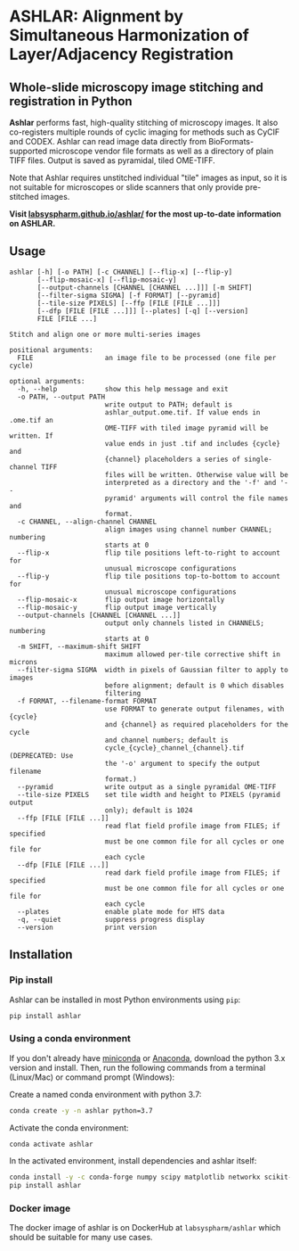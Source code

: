 # ASHLAR: Alignment by Simultaneous Harmonization of Layer/Adjacency Registration

## Whole-slide microscopy image stitching and registration in Python

**Ashlar** performs fast, high-quality stitching of microscopy images. It also
co-registers multiple rounds of cyclic imaging for methods such as CyCIF and
CODEX. Ashlar can read image data directly from BioFormats-supported microscope
vendor file formats as well as a directory of plain TIFF files. Output is saved
as pyramidal, tiled OME-TIFF.

Note that Ashlar requires unstitched individual "tile" images as input, so it is
not suitable for microscopes or slide scanners that only provide pre-stitched
images.

**Visit [labsyspharm.github.io/ashlar/](https://labsyspharm.github.io/ashlar/) for the most up-to-date information on ASHLAR.**

## Usage

```
ashlar [-h] [-o PATH] [-c CHANNEL] [--flip-x] [--flip-y]
       [--flip-mosaic-x] [--flip-mosaic-y]
       [--output-channels [CHANNEL [CHANNEL ...]]] [-m SHIFT]
       [--filter-sigma SIGMA] [-f FORMAT] [--pyramid]
       [--tile-size PIXELS] [--ffp [FILE [FILE ...]]]
       [--dfp [FILE [FILE ...]]] [--plates] [-q] [--version]
       FILE [FILE ...]

Stitch and align one or more multi-series images

positional arguments:
  FILE                  an image file to be processed (one file per cycle)

optional arguments:
  -h, --help            show this help message and exit
  -o PATH, --output PATH
                        write output to PATH; default is
                        ashlar_output.ome.tif. If value ends in .ome.tif an
                        OME-TIFF with tiled image pyramid will be written. If
                        value ends in just .tif and includes {cycle} and
                        {channel} placeholders a series of single-channel TIFF
                        files will be written. Otherwise value will be
                        interpreted as a directory and the '-f' and '--
                        pyramid' arguments will control the file names and
                        format.
  -c CHANNEL, --align-channel CHANNEL
                        align images using channel number CHANNEL; numbering
                        starts at 0
  --flip-x              flip tile positions left-to-right to account for
                        unusual microscope configurations
  --flip-y              flip tile positions top-to-bottom to account for
                        unusual microscope configurations
  --flip-mosaic-x       flip output image horizontally
  --flip-mosaic-y       flip output image vertically
  --output-channels [CHANNEL [CHANNEL ...]]
                        output only channels listed in CHANNELS; numbering
                        starts at 0
  -m SHIFT, --maximum-shift SHIFT
                        maximum allowed per-tile corrective shift in microns
  --filter-sigma SIGMA  width in pixels of Gaussian filter to apply to images
                        before alignment; default is 0 which disables
                        filtering
  -f FORMAT, --filename-format FORMAT
                        use FORMAT to generate output filenames, with {cycle}
                        and {channel} as required placeholders for the cycle
                        and channel numbers; default is
                        cycle_{cycle}_channel_{channel}.tif (DEPRECATED: Use
                        the '-o' argument to specify the output filename
                        format.)
  --pyramid             write output as a single pyramidal OME-TIFF
  --tile-size PIXELS    set tile width and height to PIXELS (pyramid output
                        only); default is 1024
  --ffp [FILE [FILE ...]]
                        read flat field profile image from FILES; if specified
                        must be one common file for all cycles or one file for
                        each cycle
  --dfp [FILE [FILE ...]]
                        read dark field profile image from FILES; if specified
                        must be one common file for all cycles or one file for
                        each cycle
  --plates              enable plate mode for HTS data
  -q, --quiet           suppress progress display
  --version             print version
```

## Installation

### Pip install

Ashlar can be installed in most Python environments using `pip`:
``` bash
pip install ashlar
```

### Using a conda environment

If you don't already have [miniconda](https://docs.conda.io/en/latest/miniconda.html)
or [Anaconda](https://www.anaconda.com/products/individual), download the python
3.x version and install. Then, run the following commands from a terminal (Linux/Mac)
or command prompt (Windows):

Create a named conda environment with python 3.7:
```bash
conda create -y -n ashlar python=3.7
```

Activate the conda environment:
```bash
conda activate ashlar
```

In the activated environment, install dependencies and ashlar itself:
```bash
conda install -y -c conda-forge numpy scipy matplotlib networkx scikit-image=0.16.2 scikit-learn tifffile zarr pyjnius=1.2.1
pip install ashlar
```

### Docker image

The docker image of ashlar is on DockerHub at `labsyspharm/ashlar` which should be
suitable for many use cases.
